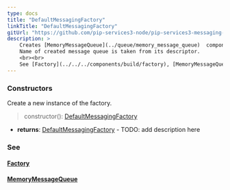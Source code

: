 ```yaml
---
type: docs
title: "DefaultMessagingFactory"
linkTitle: "DefaultMessagingFactory"
gitUrl: "https://github.com/pip-services3-node/pip-services3-messaging-node"
description: > 
    Creates [MemoryMessageQueue](../queue/memory_message_queue)  components by their descriptors.
    Name of created message queue is taken from its descriptor.
    <br><br>
    See [Factory](../../../components/build/factory), [MemoryMessageQueue](../../queues/memory_message_queue) 
---
```



### Constructors

Create a new instance of the factory.

> constructor(): [DefaultMessagingFactory]()

- **returns**: [DefaultMessagingFactory]() - TODO: add description here


<span class="hide-title-link">

### See
#### [Factory](../../../components/build/factory)
#### [MemoryMessageQueue](../../queues/message_queue)

</span>
